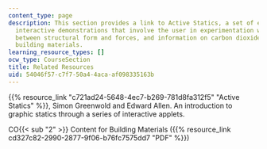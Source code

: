 ```yaml
---
content_type: page
description: This section provides a link to Active Statics, a set of eight highly
  interactive demonstrations that involve the user in experimentation with the relationship
  between structural form and forces, and information on carbon dioxide content in
  building materials.
learning_resource_types: []
ocw_type: CourseSection
title: Related Resources
uid: 54046f57-c7f7-50a4-4aca-af098335163b
---
```


{{% resource_link "c721ad24-5648-4ec7-b269-781d8fa312f5" "Active Statics" %}}, Simon Greenwold and Edward Allen. An introduction to graphic statics through a series of interactive applets.

CO{{< sub "2" >}} Content for Building Materials ({{% resource_link cd327c82-2990-2877-9f06-b76fc7575dd7 "PDF" %}})